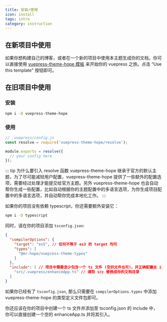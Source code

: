 ```yaml
---
title: 安装/使用
icon: install
tags: intro
category: instruction
---
```


## 在新项目中使用

如果你想构建自己的博客，或者在一个新的项目中使用本主题生成你的文档，你可以直接使用 [vuepress-theme-hope 模板](https://github.com/Mister-Hope/vuepress-theme-hope-template) 来开始你的 vuepress 之旅。点击 “Use this template" 按钮即可。

## 在旧项目中使用

### 安装

```bash
npm i -D vuepress-theme-hope
```

### 使用

```js
// .vuepress/config.js
const resolve = require('vuepress-theme-hope/resolve');

module.exports = resolve({
  // your config here
});
```

::: tip 为什么要引入 resolve 函数
vuepress-theme-hope 继承于官方的默认主题，为了尽可能减轻用户配置，vuepress-theme-hope 提供了一些额外的配置选项，需要经过处理才能提交给官方主题。另外 vuepress-theme-hope 也会自动帮你生成一些配置，比如自动根据你的主题配置中的多语言选项，为你生成项目配置中的多语言选项，并自动帮你完成本地化工作。
:::

如果你的项目没有依赖 typescript，你还需要额外安装它：

```bash
npm i -D typescript
```

同时，请在你的项目添加 `tsconfig.json`:

```json
{
  "compilerOptions": {
    "target": "es5", // 任何不等于 es3 的 target 均可
    "types": [
      "@mr-hope/vuepress-theme-types"
    ]
  },
  "include": [ // 项目中需要至少包含一个 ts 文件 (空的文件也可)，并正确配置在 include 中
    "src/.vuepress/enhanceApp.ts" // 请将 src 替换成你的文档目录
  ]
}
```

如果你已经有了 `tsconfig.json`, 那么只需要在 `compilerOptions.types` 中添加 vuepress-theme-hope 的类型定义文件包即可。

你还应该在你的项目中创建一个 ts 文件并添加至 tsconfig.json 的 include 中，你可以直接创建一个空的 enhanceApp.ts 并将其引入。
